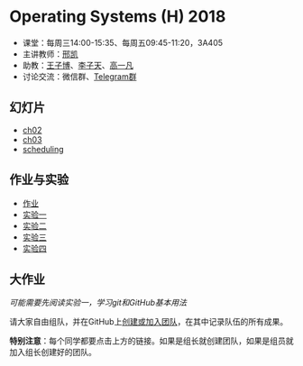 Operating Systems (H) 2018
==========================

- 课堂：每周三14:00-15:35、每周五09:45-11:20，3A405
- 主讲教师：[邢凯](mailto:kxing@ustc.edu.cn)
- 助教：[王子博](mailto:zbwang@0x01.me)、[李子天](mailto:lizitian@mail.ustc.edu.cn)、[高一凡](mailto:os@yfgao.com)
- 讨论交流：微信群、[Telegram群](https://t.me/joinchat/BgAV9RI8AYGKVeJ5Hb0Q6w)

幻灯片
------

- [ch02](http://hfs.mirrors.asia/19c518638cc011659c8fc038ee65f88d984f914281759243364739c75a361301?type=application/pdf)
- [ch03](http://hfs.mirrors.asia/06858e4cb87b50a110a4c51504342a78dcf6ff886f29a383e545e216968d7a9f?type=application/pdf)
- [scheduling](http://hfs.mirrors.asia/07b74754e4b48a838dd92d0110d6254766e5564e2a659c8c5f4ce14b74b9c54b?type=application/pdf)

作业与实验
----------

- [作业](homework)
- [实验一](1)
- [实验二](2)
- [实验三](3)
- [实验四](4)

大作业
------

*可能需要先阅读实验一，学习git和GitHub基本用法*

请大家自由组队，并在GitHub上[创建或加入团队](https://classroom.github.com/g/M5Z0fAhL)，在其中记录队伍的所有成果。

**特别注意**：每个同学都要点击上方的链接。如果是组长就创建团队，如果是组员就加入组长创建好的团队。
